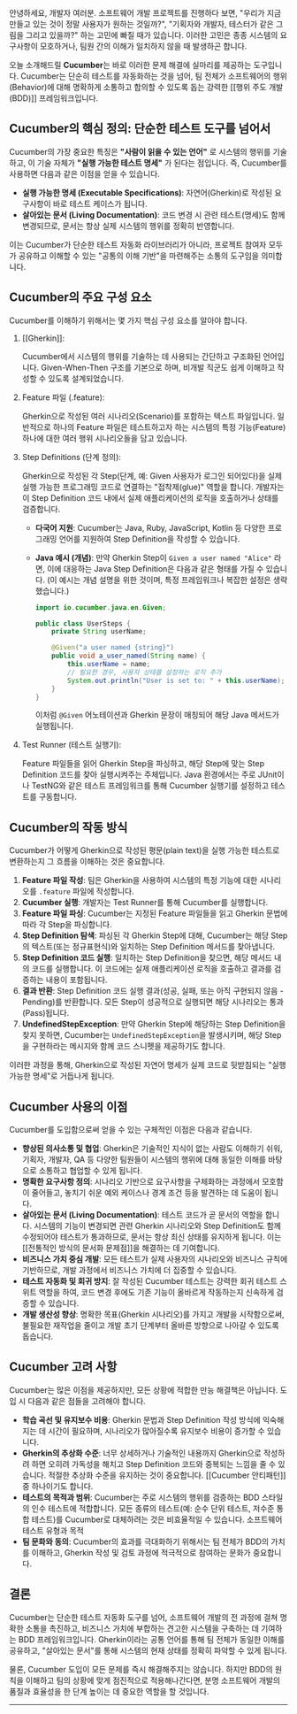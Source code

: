 안녕하세요, 개발자 여러분. 소프트웨어 개발 프로젝트를 진행하다 보면, "우리가 지금 만들고 있는 것이 정말 사용자가 원하는 것일까?", "기획자와 개발자, 테스터가 같은 그림을 그리고 있을까?" 하는 고민에 빠질 때가 있습니다. 이러한 고민은 종종 시스템의 요구사항이 모호하거나, 팀원 간의 이해가 일치하지 않을 때 발생하곤 합니다.

오늘 소개해드릴 **Cucumber**는 바로 이러한 문제 해결에 실마리를 제공하는 도구입니다. Cucumber는 단순히 테스트를 자동화하는 것을 넘어, 팀 전체가 소프트웨어의 행위(Behavior)에 대해 명확하게 소통하고 합의할 수 있도록 돕는 강력한 [[행위 주도 개발(BDD)]] 프레임워크입니다.

## Cucumber의 핵심 정의: 단순한 테스트 도구를 넘어서

Cucumber의 가장 중요한 특징은 **"사람이 읽을 수 있는 언어"** 로 시스템의 행위를 기술하고, 이 기술 자체가 **"실행 가능한 테스트 명세"** 가 된다는 점입니다. 즉, Cucumber를 사용하면 다음과 같은 이점을 얻을 수 있습니다.

- **실행 가능한 명세 (Executable Specifications)**: 자연어(Gherkin)로 작성된 요구사항이 바로 테스트 케이스가 됩니다.
- **살아있는 문서 (Living Documentation)**: 코드 변경 시 관련 테스트(명세)도 함께 변경되므로, 문서는 항상 실제 시스템의 행위를 정확히 반영합니다.

이는 Cucumber가 단순한 테스트 자동화 라이브러리가 아니라, 프로젝트 참여자 모두가 공유하고 이해할 수 있는 "공통의 이해 기반"을 마련해주는 소통의 도구임을 의미합니다.

## Cucumber의 주요 구성 요소

Cucumber를 이해하기 위해서는 몇 가지 핵심 구성 요소를 알아야 합니다.

1. [[Gherkin]]:
    
    Cucumber에서 시스템의 행위를 기술하는 데 사용되는 간단하고 구조화된 언어입니다. Given-When-Then 구조를 기본으로 하며, 비개발 직군도 쉽게 이해하고 작성할 수 있도록 설계되었습니다.
    
2. Feature 파일 (.feature):
    
    Gherkin으로 작성된 여러 시나리오(Scenario)를 포함하는 텍스트 파일입니다. 일반적으로 하나의 Feature 파일은 테스트하고자 하는 시스템의 특정 기능(Feature) 하나에 대한 여러 행위 시나리오들을 담고 있습니다.
    
3. Step Definitions (단계 정의):
    
    Gherkin으로 작성된 각 Step(단계, 예: Given 사용자가 로그인 되어있다)을 실제 실행 가능한 프로그래밍 코드로 연결하는 "접착제(glue)" 역할을 합니다. 개발자는 이 Step Definition 코드 내에서 실제 애플리케이션의 로직을 호출하거나 상태를 검증합니다.
    
    - **다국어 지원**: Cucumber는 Java, Ruby, JavaScript, Kotlin 등 다양한 프로그래밍 언어를 지원하여 Step Definition을 작성할 수 있습니다.
    - **Java 예시 (개념)**: 만약 Gherkin Step이 `Given a user named "Alice"` 라면, 이에 대응하는 Java Step Definition은 다음과 같은 형태를 가질 수 있습니다. (이 예시는 개념 설명을 위한 것이며, 특정 프레임워크나 복잡한 설정은 생략했습니다.)
    
        
        ```java
        import io.cucumber.java.en.Given;
        
        public class UserSteps {
            private String userName;
        
            @Given("a user named {string}")
            public void a_user_named(String name) {
                this.userName = name;
                // 필요한 경우, 사용자 상태를 설정하는 로직 추가
                System.out.println("User is set to: " + this.userName);
            }
        }
        ```
        
        이처럼 `@Given` 어노테이션과 Gherkin 문장이 매칭되어 해당 Java 메서드가 실행됩니다.
4. Test Runner (테스트 실행기):
    
    Feature 파일들을 읽어 Gherkin Step을 파싱하고, 해당 Step에 맞는 Step Definition 코드를 찾아 실행시켜주는 주체입니다. Java 환경에서는 주로 JUnit이나 TestNG와 같은 테스트 프레임워크를 통해 Cucumber 실행기를 설정하고 테스트를 구동합니다.
    

## Cucumber의 작동 방식

Cucumber가 어떻게 Gherkin으로 작성된 평문(plain text)을 실행 가능한 테스트로 변환하는지 그 흐름을 이해하는 것은 중요합니다.


1. **Feature 파일 작성**: 팀은 Gherkin을 사용하여 시스템의 특정 기능에 대한 시나리오를 `.feature` 파일에 작성합니다.
2. **Cucumber 실행**: 개발자는 Test Runner를 통해 Cucumber를 실행합니다.
3. **Feature 파일 파싱**: Cucumber는 지정된 Feature 파일들을 읽고 Gherkin 문법에 따라 각 Step을 파싱합니다.
4. **Step Definition 탐색**: 파싱된 각 Gherkin Step에 대해, Cucumber는 해당 Step의 텍스트(또는 정규표현식)와 일치하는 Step Definition 메서드를 찾아냅니다.
5. **Step Definition 코드 실행**: 일치하는 Step Definition을 찾으면, 해당 메서드 내의 코드를 실행합니다. 이 코드에는 실제 애플리케이션 로직을 호출하고 결과를 검증하는 내용이 포함됩니다.
6. **결과 반환**: Step Definition 코드 실행 결과(성공, 실패, 또는 아직 구현되지 않음 - Pending)를 반환합니다. 모든 Step이 성공적으로 실행되면 해당 시나리오는 통과(Pass)됩니다.
7. **UndefinedStepException**: 만약 Gherkin Step에 해당하는 Step Definition을 찾지 못하면, Cucumber는 `UndefinedStepException`을 발생시키며, 해당 Step을 구현하라는 메시지와 함께 코드 스니펫을 제공하기도 합니다.

이러한 과정을 통해, Gherkin으로 작성된 자연어 명세가 실제 코드로 뒷받침되는 "실행 가능한 명세"로 거듭나게 됩니다.

## Cucumber 사용의 이점

Cucumber를 도입함으로써 얻을 수 있는 구체적인 이점은 다음과 같습니다.

- **향상된 의사소통 및 협업**: Gherkin은 기술적인 지식이 없는 사람도 이해하기 쉬워, 기획자, 개발자, QA 등 다양한 팀원들이 시스템의 행위에 대해 동일한 이해를 바탕으로 소통하고 협업할 수 있게 됩니다.
- **명확한 요구사항 정의**: 시나리오 기반으로 요구사항을 구체화하는 과정에서 모호함이 줄어들고, 놓치기 쉬운 예외 케이스나 경계 조건 등을 발견하는 데 도움이 됩니다.
- **살아있는 문서 (Living Documentation)**: 테스트 코드가 곧 문서의 역할을 합니다. 시스템의 기능이 변경되면 관련 Gherkin 시나리오와 Step Definition도 함께 수정되어야 테스트가 통과하므로, 문서는 항상 최신 상태를 유지하게 됩니다. 이는 [[전통적인 방식의 문서화 문제점]]을 해결하는 데 기여합니다.
- **비즈니스 가치 중심 개발**: 모든 테스트가 실제 사용자의 시나리오와 비즈니스 규칙에 기반하므로, 개발 과정에서 비즈니스 가치에 더 집중할 수 있습니다.
- **테스트 자동화 및 회귀 방지**: 잘 작성된 Cucumber 테스트는 강력한 회귀 테스트 스위트 역할을 하여, 코드 변경 후에도 기존 기능이 올바르게 작동하는지 신속하게 검증할 수 있습니다.
- **개발 생산성 향상**: 명확한 목표(Gherkin 시나리오)를 가지고 개발을 시작함으로써, 불필요한 재작업을 줄이고 개발 초기 단계부터 올바른 방향으로 나아갈 수 있도록 돕습니다.

## Cucumber 고려 사항

Cucumber는 많은 이점을 제공하지만, 모든 상황에 적합한 만능 해결책은 아닙니다. 도입 시 다음과 같은 점들을 고려해야 합니다.

- **학습 곡선 및 유지보수 비용**: Gherkin 문법과 Step Definition 작성 방식에 익숙해지는 데 시간이 필요하며, 시나리오가 많아질수록 유지보수 비용이 증가할 수 있습니다.
- **Gherkin의 추상화 수준**: 너무 상세하거나 기술적인 내용까지 Gherkin으로 작성하려 하면 오히려 가독성을 해치고 Step Definition 코드와 중복되는 느낌을 줄 수 있습니다. 적절한 추상화 수준을 유지하는 것이 중요합니다. [[Cucumber 안티패턴]] 중 하나이기도 합니다.
- **테스트의 목적과 범위**: Cucumber는 주로 시스템의 행위를 검증하는 BDD 스타일의 인수 테스트에 적합합니다. 모든 종류의 테스트(예: 순수 단위 테스트, 저수준 통합 테스트)를 Cucumber로 대체하려는 것은 비효율적일 수 있습니다. 소프트웨어 테스트 유형과 목적
- **팀 문화와 동의**: Cucumber의 효과를 극대화하기 위해서는 팀 전체가 BDD의 가치를 이해하고, Gherkin 작성 및 검토 과정에 적극적으로 참여하는 문화가 중요합니다.

## 결론

Cucumber는 단순한 테스트 자동화 도구를 넘어, 소프트웨어 개발의 전 과정에 걸쳐 명확한 소통을 촉진하고, 비즈니스 가치에 부합하는 견고한 시스템을 구축하는 데 기여하는 BDD 프레임워크입니다. Gherkin이라는 공통 언어를 통해 팀 전체가 동일한 이해를 공유하고, "살아있는 문서"를 통해 시스템의 현재 상태를 정확히 파악할 수 있게 됩니다.

물론, Cucumber 도입이 모든 문제를 즉시 해결해주지는 않습니다. 하지만 BDD의 원칙을 이해하고 팀의 상황에 맞게 점진적으로 적용해나간다면, 분명 소프트웨어 개발의 품질과 효율성을 한 단계 높이는 데 중요한 역할을 할 것입니다.

---